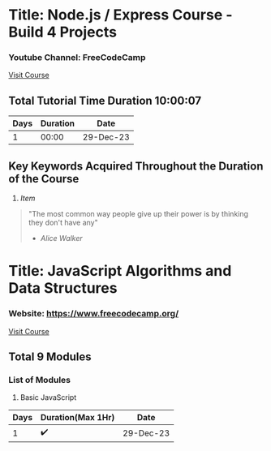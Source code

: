 # Title: Node.js / Express Course - Build 4 Projects
### Youtube Channel: FreeCodeCamp
[Visit Course](https://youtu.be/qwfE7fSVaZM?si=C0IzMjtil5OtqGCT)
## Total Tutorial Time Duration 10:00:07

| Days | Duration | Date |
| -----| ---------| ------|
| 1 | 00:00 | 29-Dec-23|

## Key Keywords Acquired Throughout the Duration of the Course
1. *Item*

> "The most common way people give up their power is by thinking they don't have any"
> - *Alice Walker*

# Title: JavaScript Algorithms and Data Structures
### Website: https://www.freecodecamp.org/
[Visit Course](https://www.freecodecamp.org/learn/)
## Total 9 Modules
### List of Modules
1. Basic JavaScript

| Days | Duration(Max 1Hr) | Date |
| -----| ---------| ---------|
| 1 | :heavy_check_mark: | 29-Dec-23|
<!-- 
Markdown Syntax
:heavy_multiplication_x: 
> "Your quote goes here."
> - *Person's Name*
-->
